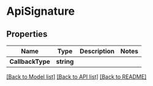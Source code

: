 # ApiSignature

## Properties

Name | Type | Description | Notes
------------ | ------------- | ------------- | -------------
**CallbackType** | **string** |  | 

[[Back to Model list]](../README.md#documentation-for-models) [[Back to API list]](../README.md#documentation-for-api-endpoints) [[Back to README]](../README.md)


